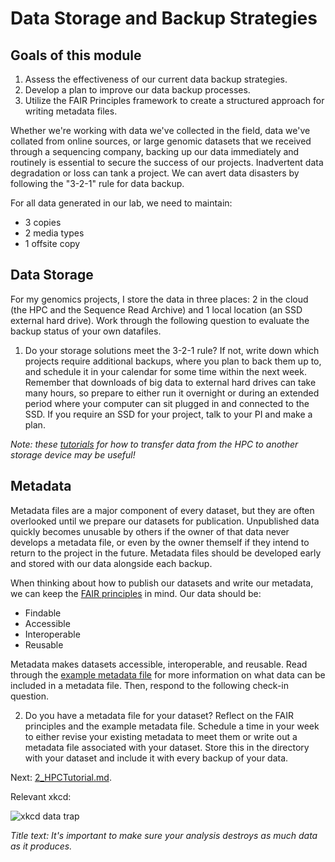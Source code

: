 # Data Storage and Backup Strategies

## Goals of this module
1. Assess the effectiveness of our current data backup strategies.
2. Develop a plan to improve our data backup processes.
3. Utilize the FAIR Principles framework to create a structured approach for writing metadata files.

Whether we're working with data we've collected in the field, data we've collated from online sources, or large genomic datasets that we received through a sequencing company, backing up our data immediately and routinely is essential to secure the success of our projects. Inadvertent data degradation or loss can tank a project. We can avert data disasters by following the "3-2-1" rule for data backup. 

For all data generated in our lab, we need to maintain:
   - 3 copies
   - 2 media types
   - 1 offsite copy

## Data Storage
For my genomics projects, I store the data in three places: 2 in the cloud (the HPC and the Sequence Read Archive) and 1 local location (an SSD external hard drive). Work through the following question to evaluate the backup status of your own datafiles.

1.	Do your storage solutions meet the 3-2-1 rule? If not, write down which projects require additional backups, where you plan to back them up to, and schedule it in your calendar for some time within the next week. Remember that downloads of big data to external hard drives can take many hours, so prepare to either run it overnight or during an extended period where your computer can sit plugged in and connected to the SSD. If you require an SSD for your project, talk to your PI and make a plan. 

*Note: these [tutorials](https://hpcdocs.hpc.arizona.edu/storage_and_transfers/transfers/overview/) for how to transfer data from the HPC to another storage device may be useful!*

## Metadata
Metadata files are a major component of every dataset, but they are often overlooked until we prepare our datasets for publication. Unpublished data quickly becomes unusable by others if the owner of that data never develops a metadata file, or even by the owner themself if they intend to return to the project in the future. Metadata files should be developed early and stored with our data alongside each backup.

When thinking about how to publish our datasets and write our metadata, we can keep the [FAIR principles](https://www.nature.com/articles/sdata201618) in mind. Our data should be:
   - Findable
   - Accessible
   - Interoperable 
   - Reusable

Metadata makes datasets accessible, interoperable, and reusable. Read through the [example metadata file](https://github/dannyjackson/BioinformaticsWorkshop/ExampleMetadataFile.md) for more information on what data can be included in a metadata file. Then, respond to the following check-in question.

2.	Do you have a metadata file for your dataset? Reflect on the FAIR principles and the example metadata file. Schedule a time in your week to either revise your existing metadata to meet them or write out a metadata file associated with your dataset. Store this in the directory with your dataset and include it with every backup of your data.


Next: [2_HPCTutorial.md](https://github.com/dannyjackson/BioinformaticsWorkshop/blob/main/2_HPCTutorial.md).

Relevant xkcd:

![xkcd data trap](https://imgs.xkcd.com/comics/data_trap.png)

*Title text: It's important to make sure your analysis destroys as much data as it produces.*